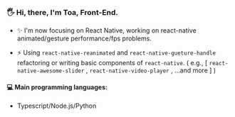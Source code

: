 ### 🖐️ Hi, there, I'm Toa, Front-End.

- ✨ I'm now focusing on React Native, working on react-native animated/gesture performance/fps problems. 

- ⚡️ Using `react-native-reanimated` and `react-native-gueture-handle` refactoring or writing basic components of `react-native`.  ( e.g., [ `react-native-awesome-slider` , `react-native-video-player` , ...and more ] )

#### 💻 Main programming languages: 

- Typescript/Node.js/Python
